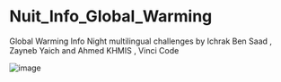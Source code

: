 # Nuit_Info_Global_Warming
Global Warming Info Night multilingual challenges by Ichrak Ben Saad , Zayneb Yaich and Ahmed KHMIS , Vinci Code

![image](https://github.com/ahmedkhmis/Nuit_Info_Global_Warming/assets/76177231/2cb270fd-4099-4c9e-9948-413c2879d696)
